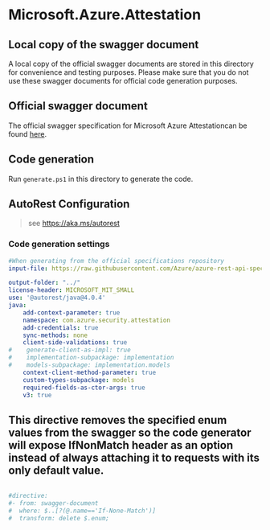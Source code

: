 # Microsoft.Azure.Attestation

## Local copy of the swagger document

A local copy of the official swagger documents are stored in this directory for convenience and testing purposes. Please make sure that you do not use these swagger documents for official code generation purposes.

## Official swagger document

The official swagger specification for Microsoft Azure Attestationcan be found [here](https://raw.githubusercontent.com/Azure/azure-rest-api-specs/master/specification/attestation/data-plane/Microsoft.Attestation/stable/2020-10-01/attestation.json).

## Code generation

Run `generate.ps1` in this directory to generate the code.

## AutoRest Configuration

> see <https://aka.ms/autorest>

### Code generation settings

``` yaml
#When generating from the official specifications repository
input-file: https://raw.githubusercontent.com/Azure/azure-rest-api-specs/master/specification/attestation/data-plane/Microsoft.Attestation/stable/2020-10-01/attestation.json

output-folder: "../"
license-header: MICROSOFT_MIT_SMALL
use: '@autorest/java@4.0.4'
java:
    add-context-parameter: true
    namespace: com.azure.security.attestation
    add-credentials: true
    sync-methods: none
    client-side-validations: true
#    generate-client-as-impl: true
#    implementation-subpackage: implementation
#    models-subpackage: implementation.models
    context-client-method-parameter: true
    custom-types-subpackage: models
    required-fields-as-ctor-args: true
    v3: true
```

## This directive removes the specified enum values from the swagger so the code generator will expose IfNonMatch header as an option instead of always attaching it to requests with its only default value.
``` yaml

#directive:
#- from: swagger-document
#  where: $..[?(@.name=='If-None-Match')]
#  transform: delete $.enum;

```
